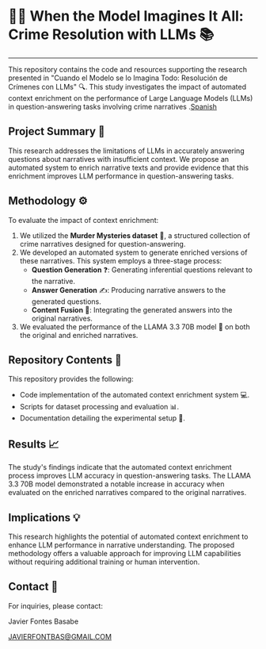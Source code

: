 # 🕵️‍♀️ When the Model Imagines It All: Crime Resolution with LLMs 📚
---
This repository contains the code and resources supporting the research presented in "Cuando el Modelo se lo Imagina Todo: Resolución de Crímenes con LLMs" 🔍. This study investigates the impact of automated context enrichment on the performance of Large Language Models (LLMs) in question-answering tasks involving crime narratives .[Spanish](./README.md)

## Project Summary 📝

This research addresses the limitations of LLMs in accurately answering questions about narratives with insufficient context. We propose an automated system to enrich narrative texts and provide evidence that this enrichment improves LLM performance in question-answering tasks.

## Methodology ⚙️

To evaluate the impact of context enrichment:

1.  We utilized the **Murder Mysteries dataset** 📖, a structured collection of crime narratives designed for question-answering.
2.  We developed an automated system to generate enriched versions of these narratives. This system employs a three-stage process:
    * **Question Generation** ❓: Generating inferential questions relevant to the narrative.
    * **Answer Generation** ✍️: Producing narrative answers to the generated questions.
    * **Content Fusion** 🧩: Integrating the generated answers into the original narratives.
3.  We evaluated the performance of the LLAMA 3.3 70B model 🧠 on both the original and enriched narratives.

## Repository Contents 📁

This repository provides the following:

* Code implementation of the automated context enrichment system 💻.
* Scripts for dataset processing and evaluation 📊.
* Documentation detailing the experimental setup 🔬.

## Results 📈

The study's findings indicate that the automated context enrichment process improves LLM accuracy in question-answering tasks. The LLAMA 3.3 70B model demonstrated a notable increase in accuracy when evaluated on the enriched narratives compared to the original narratives.

## Implications 💡

This research highlights the potential of automated context enrichment to enhance LLM performance in narrative understanding. The proposed methodology offers a valuable approach for improving LLM capabilities without requiring additional training or human intervention.

## Contact 📧

For inquiries, please contact:

Javier Fontes Basabe

JAVIERFONTBAS@GMAIL.COM